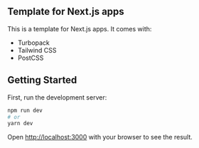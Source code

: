 ## Template for Next.js apps

This is a template for Next.js apps. It comes with:

- Turbopack
- Tailwind CSS
- PostCSS

## Getting Started

First, run the development server:

```bash
npm run dev
# or
yarn dev
```

Open [http://localhost:3000](http://localhost:3000) with your browser to see the result.
